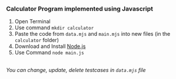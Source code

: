 ### Calculator Program implemented using Javascript

1. Open Terminal
2. Use command `mkdir calculator`
3. Paste the code from `data.mjs` and `main.mjs` into new files (in the `calculator` folder)
4. Download and Install [Node.js](https://nodejs.org/en)
5. Use Command `node main.js`

\
_You can change, update, delete testcases in `data.mjs` file_
